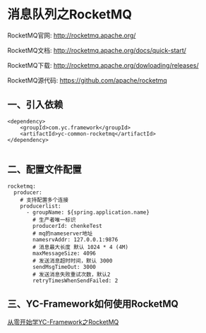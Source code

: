 # 消息队列之RocketMQ
RocketMQ官网:
http://rocketmq.apache.org/

RocketMQ文档:
http://rocketmq.apache.org/docs/quick-start/

RocketMQ下载:
http://rocketmq.apache.org/dowloading/releases/

RocketMQ源代码:
https://github.com/apache/rocketmq

## 一、引入依赖
```
<dependency>
    <groupId>com.yc.framework</groupId>
    <artifactId>yc-common-rocketmq</artifactId>
</dependency>


```

## 二、配置文件配置
```
rocketmq:
  producer:
    # 支持配置多个连接
    producerlist:
      - groupName: ${spring.application.name}
        # 生产者唯一标识
        producerId: chenkeTest
        # mq的nameserver地址
        namesrvAddr: 127.0.0.1:9876
        # 消息最大长度 默认 1024 * 4 (4M)
        maxMessageSize: 4096
        # 发送消息超时时间，默认 3000
        sendMsgTimeOut: 3000
        # 发送消息失败重试次数，默认2
        retryTimesWhenSendFailed: 2

```

## 三、YC-Framework如何使用RocketMQ
[从零开始学YC-Framework之RocketMQ](https://youcongtech.com/2022/10/06/%E4%BB%8E%E9%9B%B6%E5%BC%80%E5%A7%8B%E5%AD%A6YC-Framework%E4%B9%8BRocketMQ/)